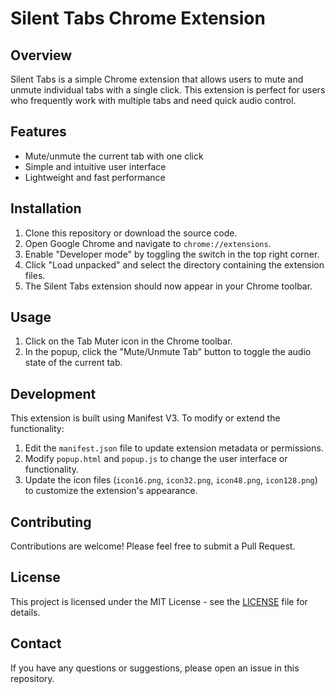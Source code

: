 # Silent Tabs Chrome Extension

## Overview

Silent Tabs is a simple Chrome extension that allows users to mute and unmute individual tabs with a single click. This extension is perfect for users who frequently work with multiple tabs and need quick audio control.

## Features

- Mute/unmute the current tab with one click
- Simple and intuitive user interface
- Lightweight and fast performance

## Installation

1. Clone this repository or download the source code.
2. Open Google Chrome and navigate to `chrome://extensions`.
3. Enable "Developer mode" by toggling the switch in the top right corner.
4. Click "Load unpacked" and select the directory containing the extension files.
5. The Silent Tabs extension should now appear in your Chrome toolbar.

## Usage

1. Click on the Tab Muter icon in the Chrome toolbar.
2. In the popup, click the "Mute/Unmute Tab" button to toggle the audio state of the current tab.

## Development

This extension is built using Manifest V3. To modify or extend the functionality:

1. Edit the `manifest.json` file to update extension metadata or permissions.
2. Modify `popup.html` and `popup.js` to change the user interface or functionality.
3. Update the icon files (`icon16.png`, `icon32.png`, `icon48.png`, `icon128.png`) to customize the extension's appearance.

## Contributing

Contributions are welcome! Please feel free to submit a Pull Request.

## License

This project is licensed under the MIT License - see the [LICENSE](LICENSE) file for details.

## Contact

If you have any questions or suggestions, please open an issue in this repository.
